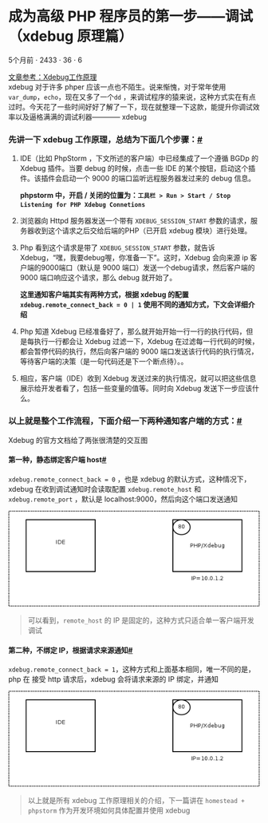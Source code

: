 # 成为高级 PHP 程序员的第一步——调试（xdebug 原理篇） 

5个月前 ⋅ 2433 ⋅ 36 ⋅ 6 

[文章参考：Xdebug工作原理][0]  
xdebug 对于许多 phper 应该一点也不陌生。说来惭愧，对于常年使用 `var_dump`，`echo`，现在又多了一个`dd` ，来调试程序的猿来说，这种方式实在有点过时。今天花了一些时间好好了解了一下，现在就整理一下这款，能提升你调试效率以及逼格满满的调试利器———— xdebug

### 先讲一下 xdebug 工作原理，总结为下面几个步骤：[#][1]

1. IDE（比如 PhpStorm ，下文所述的客户端）中已经集成了一个遵循 BGDp 的 Xdebug 插件。当要 debug 的时候，点击一些 IDE 的某个按钮，启动这个插件。该插件会启动一个 9000 的端口监听远程服务器发过来的 debug 信息。  
   
    **phpstorm 中，开启 / 关闭的位置为：`工具栏 > Run > Start / Stop Listening for PHP Xdebug Connetions`**

1. 浏览器向 Httpd 服务器发送一个带有 `XDEBUG_SESSION_START` 参数的请求，服务器收到这个请求之后交给后端的PHP（已开启 xdebug 模块）进行处理。
1. Php 看到这个请求是带了 `XDEBUG_SESSION_START` 参数，就告诉 Xdebug，“嘿，我要debug喔，你准备一下”。这时，Xdebug 会向来源 ip 客户端的9000端口（默认是 9000 端口）发送一个debug请求，然后客户端的 9000 端口响应这个请求，那么 debug 就开始了。

    **这里通知客户端其实有两种方式，根据 xdebug 的配置 `xdebug.remote_connect_back = 0 | 1` 使用不同的通知方式，下文会详细介绍**

1. Php 知道 Xdebug 已经准备好了，那么就开始开始一行一行的执行代码，但是每执行一行都会让 Xdebug 过滤一下，Xdebug 在过滤每一行代码的时候，都会暂停代码的执行，然后向客户端的 9000 端口发送该行代码的执行情况，等待客户端的决策（是一句代码还是下一个断点待）。。
1. 相应，客户端（IDE）收到 Xdebug 发送过来的执行情况，就可以把这些信息展示给开发者看了，包括一些变量的值等。同时向 Xdebug 发送下一步应该什么。

### 以上就是整个工作流程，下面介绍一下两种通知客户端的方式：[#][2]

Xdebug 的官方文档给了两张很清楚的交互图

#### 第一种，静态绑定客户端 host[#][3]

`xdebug.remote_connect_back = 0` ，也是 xdebug 的默认方式，这种情况下，xdebug 在收到调试通知时会读取配置 `xdebug.remote_host` 和 `xdebug.remote_port` ，默认是 localhost:9000，然后向这个端口发送通知

![file][4]

> 可以看到，`remote_host` 的 IP 是固定的，这种方式只适合单一客户端开发调试

#### 第二种，不绑定 IP，根据请求来源通知[#][5]

`xdebug.remote_connect_back = 1`，这种方式和上面基本相同，唯一不同的是，php 在 接受 http 请求后，xdebug 会将请求来源的 IP 绑定，并通知

![file][6]

> 以上就是所有 xdebug 工作原理相关的介绍，下一篇讲在 `homestead + phpstorm` 作为开发环境如何具体配置并使用 xdebug

[0]: https://my.oschina.net/atanl/blog/371424
[1]: #先讲一下-xdebug-工作原理总结为下面几个步骤
[2]: #以上就是整个工作流程下面介绍一下两种通知客户端的方式
[3]: #第一种静态绑定客户端-host
[4]: ./img/WZ8PZTpI79.gif
[5]: #第二种不绑定-IP根据请求来源通知
[6]: ./img/9AXPuV1r97.gif